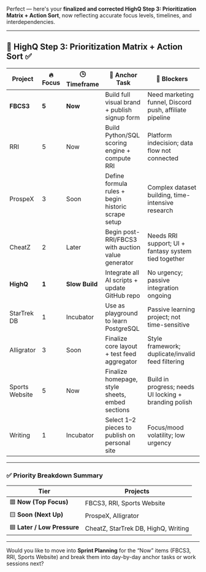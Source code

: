 Perfect — here's your **finalized and corrected HighQ Step 3: Prioritization Matrix + Action Sort**, now reflecting accurate focus levels, timelines, and interdependencies.

---

## 🔢 HighQ Step 3: Prioritization Matrix + Action Sort ✅

| Project        | 🔥 Focus | 🕒 Timeframe   | 📌 Anchor Task                                     | 🚧 Blockers                                             |
| -------------- | -------- | -------------- | -------------------------------------------------- | ------------------------------------------------------- |
| **FBCS3**      | **5**    | **Now**        | Build full visual brand + publish signup form      | Need marketing funnel, Discord push, affiliate pipeline |
| RRI            | 5        | Now            | Build Python/SQL scoring engine + compute RRI      | Platform indecision; data flow not connected            |
| ProspeX        | 3        | Soon           | Define formula rules + begin historic scrape setup | Complex dataset building, time-intensive research       |
| CheatZ         | 2        | Later          | Begin post-RRI/FBCS3 with auction value generator  | Needs RRI support; UI + fantasy system tied together    |
| **HighQ**      | **1**    | **Slow Build** | Integrate all AI scripts + update GitHub repo      | No urgency; passive integration ongoing                 |
| StarTrek DB    | 1        | Incubator      | Use as playground to learn PostgreSQL              | Passive learning project; not time-sensitive            |
| Alligrator     | 3        | Soon           | Finalize core layout + test feed aggregator        | Style framework; duplicate/invalid feed filtering       |
| Sports Website | 5        | Now            | Finalize homepage, style sheets, embed sections    | Build in progress; needs UI locking + branding polish   |
| Writing        | 1        | Incubator      | Select 1–2 pieces to publish on personal site      | Focus/mood volatility; low urgency                      |

---

### ✅ Priority Breakdown Summary

| Tier                        | Projects                            |
| --------------------------- | ----------------------------------- |
| 🟥 **Now (Top Focus)**      | FBCS3, RRI, Sports Website          |
| 🟨 **Soon (Next Up)**       | ProspeX, Alligrator                 |
| 🟦 **Later / Low Pressure** | CheatZ, StarTrek DB, HighQ, Writing |

---

Would you like to move into **Sprint Planning** for the “Now” items (FBCS3, RRI, Sports Website) and break them into day-by-day anchor tasks or work sessions next?
